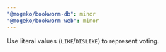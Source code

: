 ```yaml
---
"@mogeko/bookworm-db": minor
"@mogeko/bookworm-web": minor
---
```


Use literal values (`LIKE`/`DISLIKE`) to represent voting.
